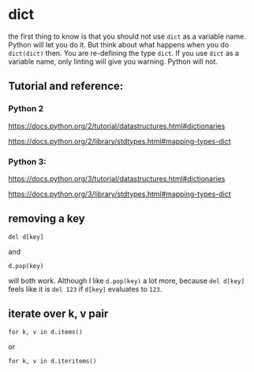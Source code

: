 # dict

the first thing to know is that you should not use `dict` as a variable name.
Python will let you do it.  But think about what happens when you do `dict(dict)`
then.  You are re-defining the type `dict`.  If you use `dict` as a variable name, only linting will give you warning.  Python will not.

## Tutorial and reference:

### Python 2

https://docs.python.org/2/tutorial/datastructures.html#dictionaries

https://docs.python.org/2/library/stdtypes.html#mapping-types-dict

### Python 3:

https://docs.python.org/3/tutorial/datastructures.html#dictionaries

https://docs.python.org/3/library/stdtypes.html#mapping-types-dict

## removing a key

    del d[key]

and  

    d.pop(key)

will both work.  Although I like `d.pop(key)` a lot more, because `del d[key]` feels like
it is `del 123` if `d[key]` evaluates to `123`.

## iterate over k, v pair

    for k, v in d.items()

or

    for k, v in d.iteritems()
